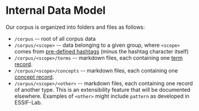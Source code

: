 # Internal Data Model

Our corpus is organized into folders and files as follows:

* `/corpus` -- root of all corpus data
* `/corpus/<scope>` -- data belonging to a given group, where `<scope>` comes from [pre-defined hashtags](hash-tags.md#predefined) (minus the hashtag character itself)
* `/corpus/<scope>/terms` -- markdown files, each containing one [term record](term-record.md).
* `/corpus/<scope>/concepts` -- markdown files, each containing one [concept record](concept-record.md).
* `/corpus/<scope>/<other>` -- markdown files, each containing one record of another type. This is an extensibility feature that will be documented elsewhere. Examples of `<other>` might include `pattern` as developed in ESSIF-Lab.

